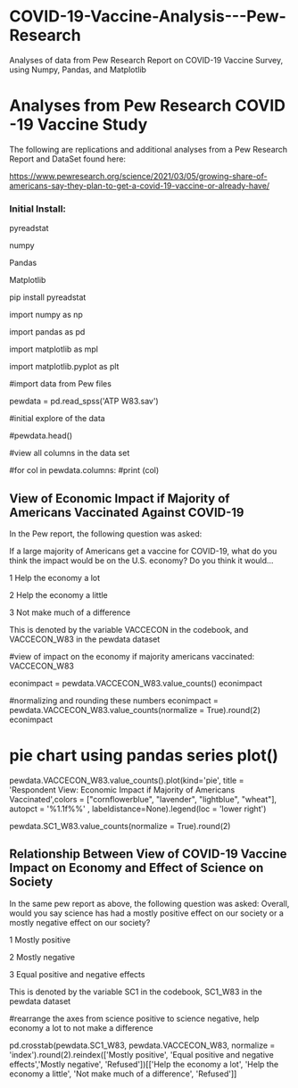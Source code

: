 # COVID-19-Vaccine-Analysis---Pew-Research
Analyses of data from Pew Research Report on COVID-19 Vaccine Survey, using Numpy, Pandas, and Matplotlib
# Analyses from Pew Research COVID -19 Vaccine Study

The following are replications and additional analyses from a Pew Research Report and DataSet found here: 

https://www.pewresearch.org/science/2021/03/05/growing-share-of-americans-say-they-plan-to-get-a-covid-19-vaccine-or-already-have/

### Initial Install:

pyreadstat

numpy

Pandas

Matplotlib

pip install pyreadstat

import numpy as np

import pandas as pd

import matplotlib as mpl

import matplotlib.pyplot as plt

#import data from Pew files

pewdata = pd.read_spss('ATP W83.sav')

#initial explore of the data

#pewdata.head()

#view all columns in the data set

#for col in pewdata.columns:
    #print (col)

## View of Economic Impact if Majority of Americans Vaccinated Against COVID-19  

In the Pew report, the following question was asked: 

If a large majority of Americans get a vaccine for COVID-19, what do you think the impact would be on the U.S. economy? Do you think it would...

1 Help the economy a lot

2 Help the economy a little

3 Not make much of a difference

This is denoted by the variable VACCECON in the codebook, and VACCECON_W83 in the pewdata dataset

#view of impact on the economy if majority americans vaccinated: VACCECON_W83

econimpact = pewdata.VACCECON_W83.value_counts()
econimpact

#normalizing and rounding these numbers 
econimpact = pewdata.VACCECON_W83.value_counts(normalize = True).round(2)
econimpact

# pie chart using pandas series plot()

pewdata.VACCECON_W83.value_counts().plot(kind='pie', title = 'Respondent View: Economic Impact if Majority of Americans Vaccinated',colors = ["cornflowerblue", "lavender", "lightblue", "wheat"], autopct = '%1.1f%%' , labeldistance=None).legend(loc = 'lower right')




pewdata.SC1_W83.value_counts(normalize = True).round(2)

## Relationship Between View of COVID-19 Vaccine Impact on Economy and Effect of Science on Society

In the same pew report as above, the following question was asked: 
Overall, would you say science has had a mostly positive effect on our society or a mostly negative effect on our society?

1 Mostly positive

2 Mostly negative

3 Equal positive and negative effects

This is denoted by the variable SC1 in the codebook, SC1_W83 in the pewdata dataset

#rearrange the axes from science positive to science negative, help economy a lot to not make a difference

pd.crosstab(pewdata.SC1_W83, pewdata.VACCECON_W83, normalize = 'index').round(2).reindex(['Mostly positive', 'Equal positive and negative effects','Mostly negative', 'Refused'])[['Help the economy a lot', 'Help the economy a little', 'Not make much of a difference', 'Refused']]


